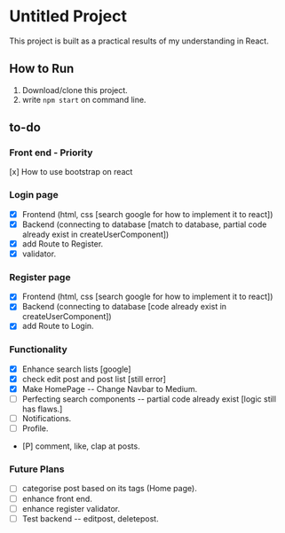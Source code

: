 # Untitled Project
This project is built as a practical results of my understanding in React.

## How to Run
1. Download/clone this project.
2. write `npm start` on command line.

## to-do
### Front end - Priority
[x] How to use bootstrap on react

### Login page 
- [x] Frontend (html, css [search google for how to implement it to react])
- [x] Backend (connecting to database [match to database, partial code already exist in createUserComponent])
- [x] add Route to Register.
- [x] validator. 

### Register page
- [x] Frontend (html, css [search google for how to implement it to react])
- [x] Backend (connecting to database [code already exist in createUserComponent])
- [x] add Route to Login.

### Functionality
- [x] Enhance search lists [google]
- [x] check edit post and post list [still error]
- [x] Make HomePage -- Change Navbar to Medium.
- [ ] Perfecting search components -- partial code already exist [logic still has flaws.]
- [ ] Notifications.
- [ ] Profile.
- [P] comment, like, clap at posts.

### Future Plans
- [ ] categorise post based on its tags (Home page).
- [ ] enhance front end.
- [ ] enhance register validator.
- [ ] Test backend -- editpost, deletepost.